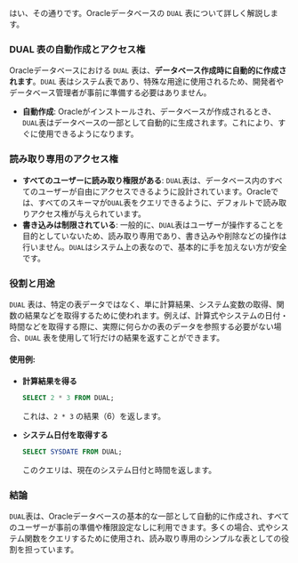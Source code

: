 はい、その通りです。Oracleデータベースの `DUAL` 表について詳しく解説します。

### DUAL 表の自動作成とアクセス権
Oracleデータベースにおける `DUAL` 表は、**データベース作成時に自動的に作成されます**。`DUAL` 表はシステム表であり、特殊な用途に使用されるため、開発者やデータベース管理者が事前に準備する必要はありません。

- **自動作成**: Oracleがインストールされ、データベースが作成されるとき、`DUAL`表はデータベースの一部として自動的に生成されます。これにより、すぐに使用できるようになります。

### 読み取り専用のアクセス権
- **すべてのユーザーに読み取り権限がある**: `DUAL`表は、データベース内のすべてのユーザーが自由にアクセスできるように設計されています。Oracleでは、すべてのスキーマが`DUAL`表をクエリできるように、デフォルトで読み取りアクセス権が与えられています。
- **書き込みは制限されている**: 一般的に、`DUAL`表はユーザーが操作することを目的としていないため、読み取り専用であり、書き込みや削除などの操作は行いません。`DUAL`はシステム上の表なので、基本的に手を加えない方が安全です。

### 役割と用途
`DUAL` 表は、特定の表データではなく、単に計算結果、システム変数の取得、関数の結果などを取得するために使われます。例えば、計算式やシステムの日付・時間などを取得する際に、実際に何らかの表のデータを参照する必要がない場合、`DUAL` 表を使用して1行だけの結果を返すことができます。

#### 使用例:
- **計算結果を得る**
  ```sql
  SELECT 2 * 3 FROM DUAL;
  ```
  これは、`2 * 3` の結果（6）を返します。

- **システム日付を取得する**
  ```sql
  SELECT SYSDATE FROM DUAL;
  ```
  このクエリは、現在のシステム日付と時間を返します。

### 結論
`DUAL`表は、Oracleデータベースの基本的な一部として自動的に作成され、すべてのユーザーが事前の準備や権限設定なしに利用できます。多くの場合、式やシステム関数をクエリするために使用され、読み取り専用のシンプルな表としての役割を担っています。
